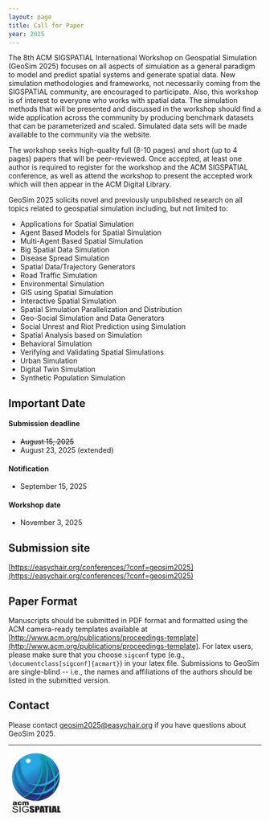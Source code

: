 ```yaml
---
layout: page
title: Call for Paper
year: 2025
---
```


The 8th ACM SIGSPATIAL International Workshop on Geospatial Simulation (GeoSim 2025) focuses on all aspects of simulation 
as a  general paradigm to model and predict spatial systems and generate  spatial data. 
New simulation methodologies and frameworks, not  necessarily coming from the SIGSPATIAL community, 
are encouraged to  participate. Also, this workshop is of interest to everyone who works with spatial data. 
The simulation methods that will be presented and  discussed in the workshop should find a wide application across the 
community by producing benchmark datasets that can be parameterized and scaled. 
Simulated data sets will be made available to the community via the website.

The workshop seeks high-quality full (8-10 pages) and short (up to 4 pages) papers that will be peer-reviewed. 
Once accepted, at least one author is required to register for the workshop and the ACM SIGSPATIAL conference, 
as well as attend the workshop to present the accepted work which will then appear in the ACM Digital Library.

GeoSim 2025 solicits novel and previously
unpublished research on all topics related to geospatial simulation including, but not limited to:

- Applications for Spatial Simulation
- Agent Based Models for Spatial Simulation
- Multi-Agent Based Spatial Simulation
- Big Spatial Data Simulation 
- Disease Spread Simulation 
- Spatial Data/Trajectory Generators
- Road Traffic Simulation
- Environmental Simulation
- GIS using Spatial Simulation
- Interactive Spatial Simulation
- Spatial Simulation Parallelization and Distribution
- Geo-Social Simulation and Data Generators
- Social Unrest and Riot Prediction using Simulation
- Spatial Analysis based on Simulation
- Behavioral Simulation
- Verifying and Validating Spatial Simulations
- Urban Simulation
- Digital Twin Simulation
- Synthetic Population Simulation



## Important Date ##

#### Submission deadline ####
- ~~August 15, 2025~~
- August 23, 2025 (extended)

#### Notification ####
- September 15, 2025

#### Workshop date ####
- November 3, 2025


## Submission site ##
[https://easychair.org/conferences/?conf=geosim2025](https://easychair.org/conferences/?conf=geosim2025)

## Paper Format ##

Manuscripts should be submitted in PDF format and formatted using the ACM camera-ready templates available at [http://www.acm.org/publications/proceedings-template](http://www.acm.org/publications/proceedings-template). For latex users, please make sure that you choose `sigconf` type (e.g., `\documentclass[sigconf]{acmart}`) in your latex file. Submissions to GeoSim are single-blind -- i.e., the names and affiliations of the authors should be listed in the submitted version.

## Contact ##
Please contact geosim2025@easychair.org if you have questions about GeoSim 2025.

---

![ACM SIGSPATIAL](/assets/images/acmsigspatial-full.png)
